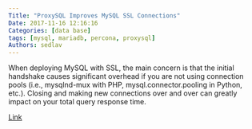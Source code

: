 ```yaml
---
Title: "ProxySQL Improves MySQL SSL Connections"
Date: 2017-11-16 12:16:16
Categories: [data base]
tags: [mysql, mariadb, percona, proxysql]
Authors: sedlav
---
```


When deploying MySQL with SSL, the main concern is that the initial handshake causes significant overhead if you are not using connection pools (i.e., mysqlnd-mux with PHP, mysql.connector.pooling in Python, etc.). Closing and making new connections over and over can greatly impact on your total query response time.

[Link](https://www.percona.com/blog/2017/09/19/proxysql-improves-mysql-ssl-connections/)
